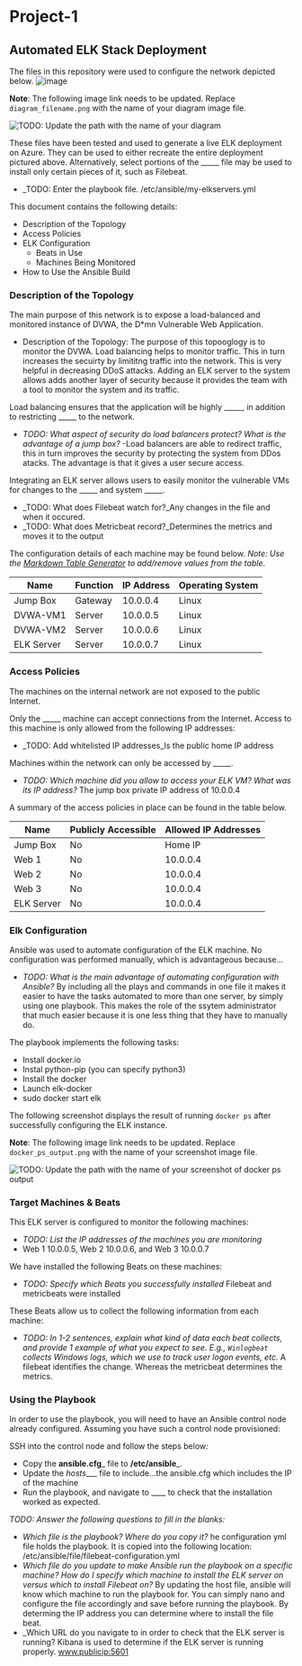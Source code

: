 # Project-1
## Automated ELK Stack Deployment

The files in this repository were used to configure the network depicted below.
![image](https://user-images.githubusercontent.com/77943718/116742164-fee47000-a9c4-11eb-9afc-041c190e3585.png)


**Note**: The following image link needs to be updated. Replace `diagram_filename.png` with the name of your diagram image file.  

![TODO: Update the path with the name of your diagram](Images/diagram_filename.png)

These files have been tested and used to generate a live ELK deployment on Azure. They can be used to either recreate the entire deployment pictured above. Alternatively, select portions of the _____ file may be used to install only certain pieces of it, such as Filebeat.

  - _TODO: Enter the playbook file. /etc/ansible/my-elkservers.yml

This document contains the following details:

- Description of the Topology
-  Access Policies
- ELK Configuration
  - Beats in Use
  - Machines Being Monitored
- How to Use the Ansible Build


### Description of the Topology

The main purpose of this network is to expose a load-balanced and monitored instance of DVWA, the D*mn Vulnerable Web Application.
- Description of the Topology: The purpose of this topooglogy is to monitor the DVWA. Load balancing helps to monitor traffic. This in turn increases the secuirty by limititng traffic into the network. This is very helpful in decreasing DDoS attacks. Adding an ELK server to the system allows adds another layer of security because it provides the team with a tool to monitor the system and its traffic. 

Load balancing ensures that the application will be highly _____, in addition to restricting _____ to the network.
- _TODO: What aspect of security do load balancers protect? What is the advantage of a jump box?_
-Load balancers are able to redirect traffic, this in turn improves the security by protecting the system from DDos atacks. The advantage is that it gives a user secure access. 

Integrating an ELK server allows users to easily monitor the vulnerable VMs for changes to the _____ and system _____.
- _TODO: What does Filebeat watch for?_Any changes in the file and when it occured.
- _TODO: What does Metricbeat record?_Determines the metrics and moves it to the output 

The configuration details of each machine may be found below.
_Note: Use the [Markdown Table Generator](http://www.tablesgenerator.com/markdown_tables) to add/remove values from the table_.

| Name      | Function | IP Address | Operating System |
|---------- |----------|------------|------------------|
| Jump Box  | Gateway  | 10.0.0.4   | Linux            |
| DVWA-VM1  |  Server  | 10.0.0.5   | Linux            |
| DVWA-VM2  |  Server  | 10.0.0.6   | Linux            |
| ELK Server|  Server  | 10.0.0.7   | Linux            |

### Access Policies

The machines on the internal network are not exposed to the public Internet. 

Only the _____ machine can accept connections from the Internet. Access to this machine is only allowed from the following IP addresses:
- _TODO: Add whitelisted IP addresses_Is the public home IP address

Machines within the network can only be accessed by _____.
- _TODO: Which machine did you allow to access your ELK VM? What was its IP address?_ The jump box private IP address of 10.0.0.4

A summary of the access policies in place can be found in the table below.

| Name       | Publicly Accessible | Allowed IP Addresses |
|------------|---------------------|----------------------|
| Jump Box   | No                  | Home IP              |
| Web 1      | No                  | 10.0.0.4             |
| Web 2      | No                  | 10.0.0.4             |
| Web 3      | No                  | 10.0.0.4             |
| ELK Server | No                  | 10.0.0.4             | 
### Elk Configuration

Ansible was used to automate configuration of the ELK machine. No configuration was performed manually, which is advantageous because...
- _TODO: What is the main advantage of automating configuration with Ansible?_ By including all the plays and commands in one file it makes it easier to have the tasks automated to more than one server, by simply using one playbook. This makes the role of the ssytem administrator that much easier because it is one less thing that they have to manually do. 

The playbook implements the following tasks:
- Install docker.io
- Instal python-pip (you can specify python3)
- Install the docker
- Launch elk-docker 
- sudo docker start elk


The following screenshot displays the result of running `docker ps` after successfully configuring the ELK instance.

**Note**: The following image link needs to be updated. Replace `docker_ps_output.png` with the name of your screenshot image file.  


![TODO: Update the path with the name of your screenshot of docker ps output](Images/docker_ps_output.png)

### Target Machines & Beats
This ELK server is configured to monitor the following machines:
- _TODO: List the IP addresses of the machines you are monitoring_
- Web 1 10.0.0.5, Web 2 10.0.0.6, and Web 3 10.0.0.7

We have installed the following Beats on these machines:
- _TODO: Specify which Beats you successfully installed_
Filebeat and metricbeats were installed

These Beats allow us to collect the following information from each machine:
- _TODO: In 1-2 sentences, explain what kind of data each beat collects, and provide 1 example of what you expect to see. E.g., `Winlogbeat` collects Windows logs, which we use to track user logon events, etc._
A filebeat identifies the change. Whereas the metricbeat determines the metrics. 

### Using the Playbook
In order to use the playbook, you will need to have an Ansible control node already configured. Assuming you have such a control node provisioned: 

SSH into the control node and follow the steps below:
- Copy the __ansible.cfg___ file to __/etc/ansible___.
- Update the _hosts____ file to include...the ansible.cfg which includes the IP of the machine
- Run the playbook, and navigate to ____ to check that the installation worked as expected.

_TODO: Answer the following questions to fill in the blanks:_
- _Which file is the playbook? Where do you copy it?_ he configuration yml file holds the playbook. It is copied into the following location: /etc/ansible/file/filebeat-configuration.yml
- _Which file do you update to make Ansible run the playbook on a specific machine? How do I specify which machine to install the ELK server on versus which to install Filebeat on?_ By updating the host file, ansible will know which machine to run the playbook for. You can simply nano and configure the file accordingly and save before running the playbook. By determing the IP address you can determine where to install the file beat. 
- _Which URL do you navigate to in order to check that the ELK server is running? Kibana is used to determine if the ELK server is running properly. www.publicip:5601 


